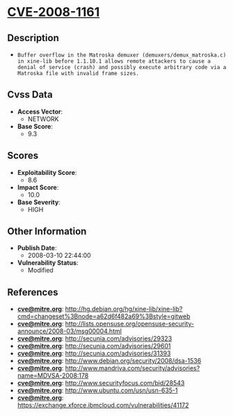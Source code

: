 
# [CVE-2008-1161](https://cve.mitre.org/cgi-bin/cvename.cgi?name=CVE-2008-1161)

## Description

- `Buffer overflow in the Matroska demuxer (demuxers/demux_matroska.c) in xine-lib before 1.1.10.1 allows remote attackers to cause a denial of service (crash) and possibly execute arbitrary code via a Matroska file with invalid frame sizes.`

## Cvss Data

- **Access Vector**:
  - NETWORK
- **Base Score**:
  - 9.3

## Scores

- **Exploitability Score**:
  - 8.6
- **Impact Score**:
  - 10.0
- **Base Severity**:
  - HIGH

## Other Information

- **Publish Date**:
  - 2008-03-10 22:44:00
- **Vulnerability Status**:
  - Modified

## References

- **cve@mitre.org**: http://hg.debian.org/hg/xine-lib/xine-lib?cmd=changeset%3Bnode=a62d6f482a69%3Bstyle=gitweb
- **cve@mitre.org**: http://lists.opensuse.org/opensuse-security-announce/2008-03/msg00004.html
- **cve@mitre.org**: http://secunia.com/advisories/29323
- **cve@mitre.org**: http://secunia.com/advisories/29601
- **cve@mitre.org**: http://secunia.com/advisories/31393
- **cve@mitre.org**: http://www.debian.org/security/2008/dsa-1536
- **cve@mitre.org**: http://www.mandriva.com/security/advisories?name=MDVSA-2008:178
- **cve@mitre.org**: http://www.securityfocus.com/bid/28543
- **cve@mitre.org**: http://www.ubuntu.com/usn/usn-635-1
- **cve@mitre.org**: https://exchange.xforce.ibmcloud.com/vulnerabilities/41172
